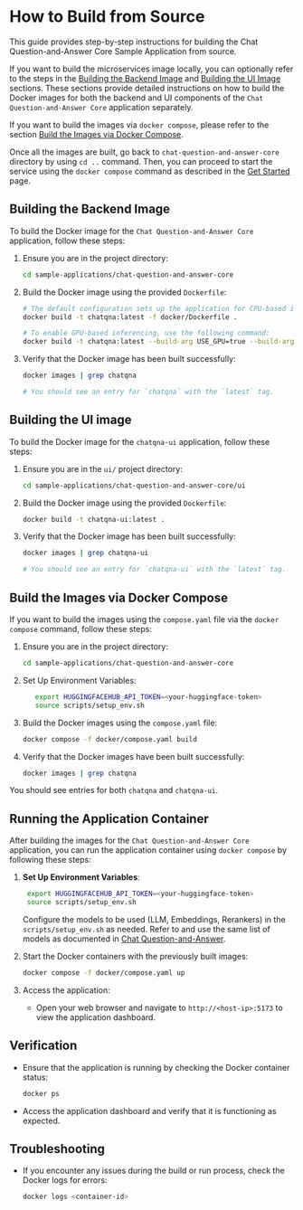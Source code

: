 # How to Build from Source

This guide provides step-by-step instructions for building the Chat Question-and-Answer Core Sample Application from source.

If you want to build the microservices image locally, you can optionally refer to the steps in the [Building the Backend Image](#building-the-backend-image) and [Building the UI Image](#building-the-ui-image) sections. These sections provide detailed instructions on how to build the Docker images for both the backend and UI components of the `Chat Question-and-Answer Core` application separately.

If you want to build the images via `docker compose`, please refer to the section [Build the Images via Docker Compose](#build-the-images-via-docker-compose).

Once all the images are built, go back to `chat-question-and-answer-core` directory by using `cd ..` command. Then, you can proceed to start the service using the `docker compose` command as described in the [Get Started](./get-started.md) page.

## Building the Backend Image
To build the Docker image for the `Chat Question-and-Answer Core` application, follow these steps:

1. Ensure you are in the project directory:

   ```bash
   cd sample-applications/chat-question-and-answer-core
   ```

2. Build the Docker image using the provided `Dockerfile`:

   ```bash
   # The default configuration sets up the application for CPU-based inferencing.
   docker build -t chatqna:latest -f docker/Dockerfile .

   # To enable GPU-based inferencing, use the following command:
   docker build -t chatqna:latest --build-arg USE_GPU=true --build-arg GPU_TYPE=dgpu -f docker/Dockerfile .
   ```

3. Verify that the Docker image has been built successfully:

   ```bash
   docker images | grep chatqna

   # You should see an entry for `chatqna` with the `latest` tag.
   ```

## Building the UI image
To build the Docker image for the `chatqna-ui` application, follow these steps:

1. Ensure you are in the `ui/` project directory:

   ```bash
   cd sample-applications/chat-question-and-answer-core/ui
   ```

2. Build the Docker image using the provided `Dockerfile`:

   ```bash
   docker build -t chatqna-ui:latest .
   ```

3. Verify that the Docker image has been built successfully:

   ```bash
   docker images | grep chatqna-ui

   # You should see an entry for `chatqna-ui` with the `latest` tag.
   ```

## Build the Images via Docker Compose
If you want to build the images using the `compose.yaml` file via the `docker compose` command, follow these steps:

1. Ensure you are in the project directory:

   ```bash
   cd sample-applications/chat-question-and-answer-core
   ```
2. Set Up Environment Variables:
   ```bash
      export HUGGINGFACEHUB_API_TOKEN=<your-huggingface-token>
      source scripts/setup_env.sh
   ```

3. Build the Docker images using the `compose.yaml` file:

   ```bash
   docker compose -f docker/compose.yaml build
   ```

4. Verify that the Docker images have been built successfully:
   ```bash
   docker images | grep chatqna
   ```

You should see entries for both `chatqna` and `chatqna-ui`.

## Running the Application Container
After building the images for the `Chat Question-and-Answer Core` application, you can run the application container using `docker compose` by following these steps:

1. **Set Up Environment Variables**:   
      ```bash
       export HUGGINGFACEHUB_API_TOKEN=<your-huggingface-token>
       source scripts/setup_env.sh
      ```
   Configure the models to be used (LLM, Embeddings, Rerankers) in the `scripts/setup_env.sh` as needed. Refer to and use   the same  list of models as documented in [Chat Question-and-Answer](../../../chat-question-and-answer/docs/user-guide/get-started.md#supported-models). 

2. Start the Docker containers with the previously built images:
   ```bash
   docker compose -f docker/compose.yaml up
   ```

3. Access the application:
   - Open your web browser and navigate to `http://<host-ip>:5173` to view the application dashboard.

## Verification

- Ensure that the application is running by checking the Docker container status:
  ```bash
  docker ps
  ```

- Access the application dashboard and verify that it is functioning as expected.

## Troubleshooting
- If you encounter any issues during the build or run process, check the Docker logs for errors:
  ```bash
  docker logs <container-id>
  ```
